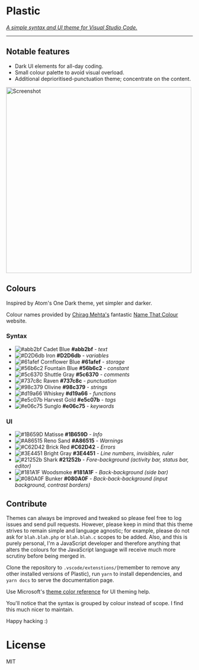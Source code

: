 # Plastic

_[A simple syntax and UI theme for Visual Studio Code.](http://wstone.io/plastic/)_

---

## Notable features

* Dark UI elements for all-day coding.
* Small colour palette to avoid visual overload.
* Additional deprioritised-punctuation theme; concentrate on the content.

<img src="https://raw.githubusercontent.com/will-stone/plastic/master/docs/screenshot-min.png" width="500" alt="Screenshot">


## Colours

Inspired by Atom's One Dark theme, yet simpler and darker.

Colour names provided by [Chirag Mehta's](http://chir.ag/about) fantastic [Name That Colour](http://chir.ag/projects/name-that-color/) website.


### Syntax

* ![#abb2bf](https://placehold.it/15/abb2bf/000000?text=+) Cadet Blue **#abb2bf** - _text_
* ![#D2D6db](https://placehold.it/15/D2D6db/000000?text=+) Iron **#D2D6db** - _variables_
* ![#61afef](https://placehold.it/15/61afef/000000?text=+) Cornflower Blue **#61afef** - _storage_
* ![#56b6c2](https://placehold.it/15/56b6c2/000000?text=+) Fountain Blue **#56b6c2** - _constant_
* ![#5c6370](https://placehold.it/15/5c6370/000000?text=+) Shuttle Gray **#5c6370** - _comments_
* ![#737c8c](https://placehold.it/15/737c8c/000000?text=+) Raven **#737c8c** - _punctuation_
* ![#98c379](https://placehold.it/15/98c379/000000?text=+) Olivine **#98c379** - _strings_
* ![#d19a66](https://placehold.it/15/d19a66/000000?text=+) Whiskey **#d19a66** - _functions_
* ![#e5c07b](https://placehold.it/15/e5c07b/000000?text=+) Harvest Gold **#e5c07b** - _tags_
* ![#e06c75](https://placehold.it/15/e06c75/000000?text=+) Sunglo **#e06c75** - _keywords_

### UI

* ![#1B659D](https://placehold.it/15/1B659D/000000?text=+) Matisse **#1B659D** - _Info_
* ![#A86515](https://placehold.it/15/A86515/000000?text=+) Reno Sand **#A86515** - _Warnings_
* ![#C62D42](https://placehold.it/15/C62D42/000000?text=+) Brick Red **#C62D42** - _Errors_
* ![#3E4451](https://placehold.it/15/3E4451/000000?text=+) Bright Gray **#3E4451** - _Line numbers, invisibles, ruler_
* ![#21252b](https://placehold.it/15/21252b/000000?text=+) Shark **#21252b** - _Fore-background (activity bar, status bar, editor)_
* ![#181A1F](https://placehold.it/15/181A1F/000000?text=+) Woodsmoke **#181A1F** - _Back-background (side bar)_
* ![#080A0F](https://placehold.it/15/080A0F/000000?text=+) Bunker **#080A0F** - _Back-back-background (input background, contrast borders)_


## Contribute

Themes can always be improved and tweaked so please feel free to log issues and send pull requests. However, please keep in mind that this theme strives to remain simple and language agnostic; for example, please do not ask for `blah.blah.php` or `blah.blah.c` scopes to be added. Also, and this is purely personal, I'm a JavaScript developer and therefore anything that alters the colours for the JavaScript language will receive much more scrutiny before being merged in.

Clone the repository to `.vscode/extenstions/`(remember to remove any other installed versions of Plastic), run `yarn` to install dependencies, and `yarn docs` to serve the documentation page.

Use Microsoft's [theme color reference](https://code.visualstudio.com/docs/getstarted/theme-color-reference) for UI theming help.

You'll notice that the syntax is grouped by colour instead of scope. I find this much nicer to maintain.

Happy hacking :)

# License

MIT
